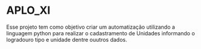 # APLO_XI
Esse projeto tem como objetivo criar um automatização utilizando a linguagem python para realizar o cadastramento de Unidades informando o logradouro tipo e unidade dentre ouutros dados. 
